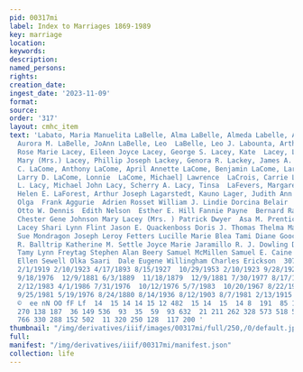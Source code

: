 ```yaml
---
pid: 00317mi
label: Index to Marriages 1869-1989
key: marriage
location: 
keywords: 
description: 
named_persons: 
rights: 
creation_date: 
ingest_date: '2023-11-09'
format: 
source: 
order: '317'
layout: cmhc_item
text: 'Labato, Maria Manuelita LaBelle, Alma LaBelle, Almeda Labelle, Alonzo LaBelle,
  Aurora M. LaBelle, JoAnn LaBelle, Leo  LaBelle, Leo J. Labounta, Arthur J. Lacaze,
  Rose Marie Lacey, Eileen Joyce Lacey, George S. Lacey, Kate  Lacey, Lillie A. Lacey,
  Mary (Mrs.) Lacey, Phillip Joseph Lackey, Genora R. Lackey, James A. Lackey, Theron
  C. LaCome, Anthony LaCome, April Annette LaCome, Benjamin LaCome, Larry  LaCome,
  Larry D. LaCome, Lonnie  LaCome, Michael] Lawrence  LaCrois, Carrie Lacy, Delbert
  L. Lacy, Michael John Lacy, Scherry A. Lacy, Tinsa  LaFevers, Margaret (Mrs. )  Laffer,
  Helen E. LaForest, Arthur Joseph Lagarstedt, Kauno Lager, Judith Ann Lagersdett,
  Olga  Frank Aggurie  Adrien Rosset William J. Lindie Dorcina Belair  Louis M. Baldessari
  Otto W. Dennis  Edith Nelson  Esther E. Hill Fannie Payne  Bernard Ray Langford
  Chester Gene Johnson Mary Lacey (Mrs. ) Patrick Dwyer  Asa M. Prentice George S.
  Lacey Shari Lynn Flint Jason E. Quackenboss Doris J. Thomas Thelma May Benson Terry
  Sue Mondragon Joseph Leroy Fetters Lucille Marie Blea Tami Diane Gooch Kathleen
  R. Balltrip Katherine M. Settle Joyce Marie Jaramillo R. J. Dowling Doretha Fairchild
  Tamy Lynn Freytag Stephen Alan Beery Samuel McMillen Samuel E. Caine  John Van Horn  Elaine
  Ellen Sewell Olka Saari  Dale Eugene Willingham Charles Erickson  307  12/26/1927
  2/1/1919 2/10/1923 4/17/1893 8/15/1927  10/29/1953 2/10/1923 9/28/1927  10/20/1880  10/14/1972
  9/18/1976  12/9/1881 6/3/1889  11/18/1879  12/9/1881 7/30/1977 8/17/1879  12/4/1948  11/26/1933
  2/12/1983 4/1/1986 7/31/1976  10/12/1976 5/7/1983  10/20/1967 8/22/1987 2/5/1896  12/19/1954
  9/25/1981 5/19/1976 8/24/1880 8/14/1936 8/12/1903 8/7/1981 2/13/1915 7/1/1972 8/4/1928  DBoaonwnwonoennoo
  ©  ee nN OO fF Lf  14  15 14 14 15 12 482  15 14  15  14 8  191  85 138 263 185
  270 138 187  36 149 536  93  35  59  93 632  21 211 262 328 573 518 548 356 147
  766 330 288 152 502  11 320 250 128  117 200 '
thumbnail: "/img/derivatives/iiif/images/00317mi/full/250,/0/default.jpg"
full: 
manifest: "/img/derivatives/iiif/00317mi/manifest.json"
collection: life
---
```

